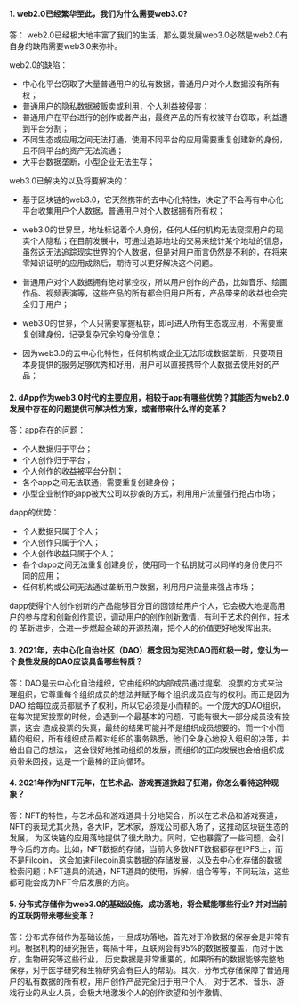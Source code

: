 #### 1. web2.0已经繁华至此，我们为什么需要web3.0?

答： web2.0已经极大地丰富了我们的生活，那么要发展web3.0必然是web2.0有自身的缺陷需要web3.0来弥补。

web2.0的缺陷：
* 中心化平台窃取了大量普通用户的私有数据，普通用户对个人数据没有所有权；
* 普通用户的隐私数据被贩卖或利用，个人利益被侵害；
* 普通用户在平台进行的创作或者产出，最终产品的所有权被平台窃取，利益遭到平台分割；
* 不同生态或应用之间无法打通，使用不同平台的应用需要重复创建新的身份，且不同平台的资产无法流通；
* 大平台数据垄断，小型企业无法生存；

web3.0已解决的以及将要解决的：
* 基于区块链的web3.0，它天然携带的去中心化特性，决定了不会再有中心化平台收集用户个人数据，普通用户对个人数据拥有所有权；
* web3.0的世界里，地址标记着个人身份，任何人任何机构无法窥探用户的现实个人隐私；在目前发展中，可通过追踪地址的交易来统计某个地址的信息，
  虽然这无法追踪现实世界的个人数据，但是对用户而言仍然是不利的，在将来零知识证明的应用成熟后，期待可以更好解决这个问题。
  
* 普通用户对个人数据拥有绝对掌控权，所以用户创作的产品，比如音乐、绘画作品、视频表演等，这些产品的所有都会归用户所有，产品带来的收益也会完全归于用户；
* web3.0的世界，个人只需要掌握私钥，即可进入所有生态或应用，不需要重复创建身份，记录复杂冗余的身份信息；
* 因为web3.0的去中心化特性，任何机构或企业无法形成数据垄断，只要项目本身提供的服务足够优秀和好用，用户可以直接携带个人数据去使用好的产品；

#### 2. dApp作为web3.0时代的主要应用，相较于app有哪些优势？其能否为web2.0发展中存在的问题提供可解决性方案，或者带来什么样的变革？

答：app存在的问题：
* 个人数据归于平台；
* 个人创作归于平台；
* 个人创作的收益被平台分割；
* 各个app之间无法联通，需要重复创建身份；
* 小型企业制作的app被大公司以抄袭的方式，利用用户流量强行抢占市场；

dapp的优势：
* 个人数据只属于个人；
* 个人创作只属于个人；
* 个人创作收益只属于个人；
* 各个dapp之间无法重复创建身份，使用同一个私钥就可以同样的身份使用不同的应用；
* 任何机构或公司无法通过垄断用户数据，利用用户流量来强占市场；

dapp使得个人创作创新的产品能够百分百的回馈给用户个人，它会极大地提高用户的参与度和创新创作意识，调动用户的创作创新激情，有利于艺术的创作，技术的
革新进步，会进一步燃起全球的开源热潮，把个人的价值更好地发挥出来。

#### 3. 2021年，去中心化自治社区（DAO）概念因为宪法DAO而红极一时，您认为一个良性发展的DAO应该具备哪些特质？

答：DAO是去中心化自治组织，它由组织的内部成员通过提案、投票的方式来治理组织，它尊重每个组织成员的想法并赋予每个组织成员应有的权利。而正是因为DAO
给每位成员都赋予了权利，所以它必须是小而精的。一个庞大的DAO组织，在每次提案投票的时候，会遇到一个最基本的问题，可能有很大一部分成员没有投票，这会
造成投票的失真，最终的结果可能并不是组织成员想要的。而一个小而精的组织，所有组织成员都对组织的事务熟悉，他们全身心地投入组织的决策，并给出自己的想法，
这会很好地推动组织的发展，而组织的正向发展也会给组织成员带来回报，这是一个最棒的正向循环。

#### 4. 2021年作为NFT元年，在艺术品、游戏赛道掀起了狂潮，你怎么看待这种现象？

答：NFT的特性，与艺术品和游戏道具十分地契合，所以在艺术品和游戏赛道，NFT的表现尤其火热，各大IP，艺术家，游戏公司都入场了，这推动区块链生态的发展，
为区块链的应用落地提供了很大助力。同时，它也暴露了一些问题，会引导今后的方向。比如，NFT数据的存储，当前大多数NFT数据都存在IPFS上，而不是Filcoin，
这会加速Filecoin真实数据的存储发展，以及去中心化存储的数据检索问题；NFT道具的流通，NFT道具的使用，拆解，组合等等，不同玩法，这些都可能会成为NFT今后发展的方向。

#### 5. 分布式存储作为web3.0的基础设施，成功落地，将会赋能哪些行业? 并对当前的互联网带来哪些变革？

答：分布式存储作为基础设施，一旦成功落地，首先对于冷数据的保存会是非常有利。根据机构的研究报告，每隔十年，互联网会有95%的数据被覆盖，而对于医疗，生物研究等这些行业，
历史数据是非常重要的，如果所有的数据能够完整地保存，对于医学研究和生物研究会有巨大的帮助。其次，分布式存储保障了普通用户的私有数据的所有权，用户创作产品完全归于用户个人，
对于艺术、音乐、游戏行业的从业人员，会极大地激发个人的创作欲望和创作激情。